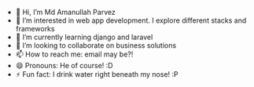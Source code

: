 - 👋 Hi, I’m Md Amanullah Parvez 
- 👀 I’m interested in web app development. I explore different stacks and frameworks
- 🌱 I’m currently learning django and laravel
- 💞️ I’m looking to collaborate on business solutions
- 📫 How to reach me: email may be?!
- 😄 Pronouns: He of course! :D
- ⚡ Fun fact: I drink water right beneath my nose! :P

<!---
amanullahradiant/amanullahradiant is a ✨ special ✨ repository because its `README.md` (this file) appears on your GitHub profile.
You can click the Preview link to take a look at your changes.
--->

